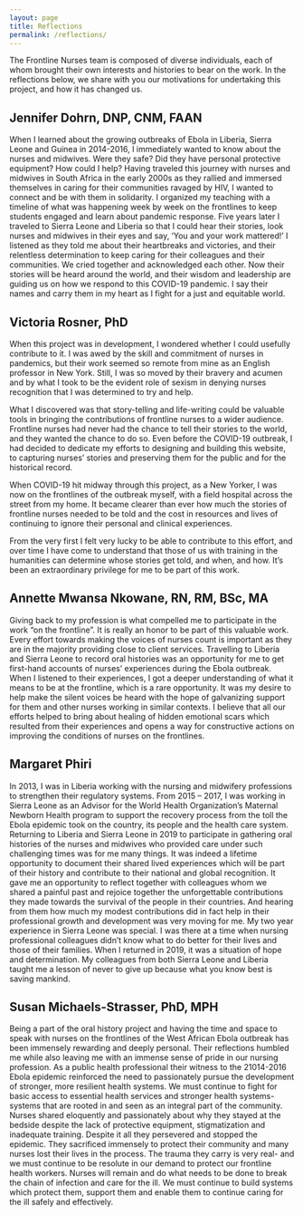 ```yaml
---
layout: page
title: Reflections
permalink: /reflections/
---
```


The Frontline Nurses team is composed of diverse individuals, each of whom brought their own interests and histories to bear on the work. In the reflections below, we share with you our motivations for undertaking this project, and how it has changed us.



## Jennifer Dohrn, DNP, CNM, FAAN

When I learned about the growing outbreaks of Ebola in Liberia, Sierra Leone and Guinea in 2014-2016, I immediately wanted to know about the nurses and midwives. Were they safe? Did they have personal protective equipment?  How could I help?  Having traveled this journey with nurses and midwives in South Africa in the early 2000s as they rallied and immersed themselves in caring for their communities ravaged by HIV, I wanted to connect and be with them in solidarity.  I organized my teaching with a timeline of what was happening week by week on the frontlines to keep students engaged and learn about pandemic response. Five years later I traveled to Sierra Leone and Liberia so that I could hear their stories, look nurses and midwives in their eyes and say, ‘You and your work mattered!’  I listened as they told me about their heartbreaks and victories, and their relentless determination to keep caring for their colleagues and their communities.  We cried together and acknowledged each other.  Now their stories will be heard around the world, and their wisdom and leadership are guiding us on how we respond to this COVID-19 pandemic.  I say their names and carry them in my heart as I fight for a just and equitable world.

## Victoria Rosner, PhD

When this project was in development, I wondered whether I could usefully contribute to it. I was awed by the skill and commitment of nurses in pandemics, but their work seemed so remote from mine as an English professor in New York.  Still, I was so moved by their bravery and acumen and by what I took to be the evident role of sexism in denying nurses recognition that I was determined to try and help.

What I discovered was that story-telling and life-writing could be valuable tools in bringing the contributions of frontline nurses to a wider audience.  Frontline nurses had never had the chance to tell their stories to the world, and they wanted the chance to do so.  Even before the COVID-19 outbreak, I had decided to dedicate my efforts to designing and building this website, to capturing nurses’ stories and preserving them for the public and for the historical record.

When COVID-19 hit midway through this project, as a New Yorker, I was now on the frontlines of the outbreak myself, with a field hospital across the street from my home.  It became clearer than ever how much the stories of frontline nurses needed to be told and the cost in resources and lives of continuing to ignore their personal and clinical experiences.  

From the very first I felt very lucky to be able to contribute to this effort, and over time I have come to understand that those of us with training in the humanities can determine whose stories get told, and when, and how. It’s been an extraordinary privilege for me to be part of this work.

## Annette Mwansa Nkowane, RN, RM, BSc, MA

Giving back to my profession is what compelled me to participate in the work “on the frontline”. It is really an honor to be part of this valuable work. Every effort towards making the voices of nurses count is important as they are in the majority providing close to client services. Travelling to Liberia and Sierra Leone to record  oral histories was an opportunity for me to get first-hand accounts of nurses’ experiences during the Ebola outbreak. When I listened to their experiences, I got a deeper understanding of what it means to be at the frontline, which is a rare opportunity. It was my desire to help make the silent voices be heard with the hope of galvanizing support for them and other nurses working in similar contexts. I believe that all our efforts helped to bring about healing of hidden emotional scars which resulted from their experiences and opens a way for constructive actions on improving the conditions of nurses on the frontlines.

## Margaret Phiri

In 2013, I was in Liberia working with the nursing and midwifery professions to strengthen their regulatory systems.  From 2015 – 2017,  I was working in Sierra Leone as an Advisor for the World Health Organization’s Maternal Newborn Health program to support the recovery process from the toll the Ebola epidemic took on the country, its people and the health care system.  Returning to Liberia and Sierra Leone in 2019 to participate in gathering oral histories of the nurses and midwives who provided care under such challenging times was for me many things.  It was indeed a lifetime opportunity to document their shared lived experiences which will be part of their history and contribute to their national and global recognition. It gave me an opportunity to reflect together with colleagues whom we shared a painful past and rejoice together the unforgettable contributions they made towards the survival of the people in their countries.  And hearing from them how much my modest contributions did in fact help in their professional growth and development was very moving for me. My two year experience in Sierra Leone was special. I was there at a time when nursing professional colleagues didn’t know what to do better for their lives and those of their families. When I returned in 2019, it was a situation of hope and determination. My colleagues from both Sierra Leone and Liberia taught me a lesson of never to give up because what you know best is saving mankind. 

## Susan Michaels-Strasser, PhD, MPH

Being a part of the oral history project and having the time and space to speak with nurses on the frontlines of the West African Ebola outbreak has been immensely rewarding and deeply personal.  Their reflections humbled me while also leaving me with an  immense sense of pride in our nursing profession.  As a public health professional their witness to the 21014-2016 Ebola epidemic  reinforced the need to passionately pursue the development of stronger, more resilient health systems.  We must continue to fight for basic access to essential health services and stronger health systems- systems that are rooted in and seen as an integral part of the community.  Nurses shared eloquently and passionately about why they stayed at the bedside despite the lack of protective equipment, stigmatization and inadequate training.  Despite it all they persevered and stopped the epidemic.  They sacrificed immensely to protect their community and many nurses lost their lives in the process.  The trauma they carry is very real- and we must continue to be resolute in our demand to protect our frontline health workers.  Nurses will remain and do what needs to be done to break the chain of infection and care for the ill.  We must continue to build systems which protect them, support them and enable them to continue caring for the ill safely and effectively.

